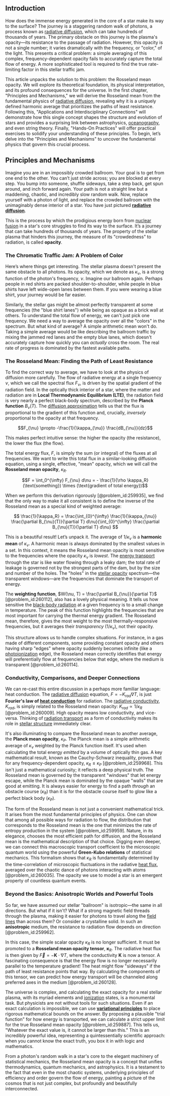 ## Introduction
How does the immense energy generated in the core of a star make its way to the surface? The journey is a staggering random walk of photons, a process known as [radiative diffusion](@article_id:157907), which can take hundreds of thousands of years. The primary obstacle on this journey is the plasma's opacity—its resistance to the passage of radiation. However, this opacity is not a single number; it varies dramatically with the frequency, or "color," of the light. This presents a critical problem: a simple averaging of this complex, frequency-dependent opacity fails to accurately capture the total flow of energy. A more sophisticated tool is required to find the true rate-limiting factor in this stellar traffic jam.

This article unpacks the solution to this problem: the Rosseland mean opacity. We will explore its theoretical foundation, its physical interpretation, and its profound consequences for the universe. In the first chapter, "Principles and Mechanisms," we will derive the Rosseland mean from the fundamental physics of [radiative diffusion](@article_id:157907), revealing why it is a uniquely defined harmonic average that prioritizes the paths of least resistance. Following this, "Applications and Interdisciplinary Connections" will demonstrate how this single concept shapes the structure and evolution of stars and provides a surprising link between astrophysics, [oceanography](@article_id:148762), and even string theory. Finally, "Hands-On Practices" will offer practical exercises to solidify your understanding of these principles. To begin, let’s delve into the "Principles and Mechanisms" to uncover the fundamental physics that govern this crucial process.

## Principles and Mechanisms

Imagine you are in an impossibly crowded ballroom. Your goal is to get from one end to the other. You can’t just stride across; you are blocked at every step. You bump into someone, shuffle sideways, take a step back, get spun around, and inch forward again. Your path is not a straight line but a maddening, chaotic, and incredibly slow random walk. Now, replace yourself with a photon of light, and replace the crowded ballroom with the unimaginably dense interior of a star. You have just pictured **[radiative diffusion](@article_id:157907)**.

This is the process by which the prodigious energy born from [nuclear fusion](@article_id:138818) in a star's core struggles to find its way to the surface. It’s a journey that can take hundreds of thousands of years. The property of the stellar plasma that hinders this journey, the measure of its "crowdedness" to radiation, is called **opacity**.

### The Chromatic Traffic Jam: A Problem of Color

Here’s where things get interesting. The stellar plasma doesn't present the same obstacle to all photons. Its opacity, which we denote as $\kappa_{\nu}$, is a strong function of the photon's frequency, $\nu$. Imagine our ballroom again. Perhaps people in red shirts are packed shoulder-to-shoulder, while people in blue shirts have left wide-open lanes between them. If you were wearing a blue shirt, your journey would be far easier.

Similarly, the stellar gas might be almost perfectly transparent at some frequencies (the "blue shirt lanes") while being as opaque as a brick wall at others. To understand the total flow of energy, we can't just pick one frequency. We need a way to average the opacity over all the "colors" in the spectrum. But what kind of average? A simple arithmetic mean won't do. Taking a simple average would be like describing the ballroom traffic by mixing the jammed red lanes and the empty blue lanes,
which doesn't accurately capture how quickly you can *actually* cross the room. The real rate of progress is dominated by the fastest available paths.

### The Rosseland Mean: Finding the Path of Least Resistance

To find the correct way to average, we have to look at the physics of diffusion more carefully. The flow of radiative energy at a single frequency $\nu$, which we call the spectral flux $F_{\nu}$, is driven by the spatial gradient of the radiation field. In the optically thick interior of a star, where the matter and radiation are in **Local Thermodynamic Equilibrium (LTE)**, the radiation field is very nearly a perfect black-body spectrum, described by the **Planck function** $B_{\nu}(T)$. The [diffusion approximation](@article_id:147436) tells us that the flux is proportional to the gradient of this function and, crucially, *inversely* proportional to the opacity at that frequency.

$$F_{\nu} \propto -\frac{1}{\kappa_{\nu}} \frac{dB_{\nu}}{dz}$$

This makes perfect intuitive sense: the higher the opacity (the resistance), the lower the flux (the flow).

The total energy flux, $F$, is simply the sum (or integral) of the fluxes at all frequencies. We want to write this total flux in a similar-looking diffusion equation, using a single, effective, "mean" opacity, which we will call the **Rosseland mean opacity**, $\kappa_R$.

$$F = \int_0^{\infty} F_{\nu} d\nu = - \frac{1}{\rho \kappa_R} (\text{something}) \times (\text{gradient of total energy})$$

When we perform this derivation rigorously [@problem_id:259935], we find that the only way to make it all consistent is to define the inverse of the Rosseland mean as a special kind of weighted average:

$$ \frac{1}{\kappa_R} = \frac{\int_{0}^{\infty} \frac{1}{\kappa_{\nu}} \frac{\partial B_{\nu}(T)}{\partial T} d\nu}{\int_{0}^{\infty} \frac{\partial B_{\nu}(T)}{\partial T} d\nu} $$

This is a beautiful result! Let’s unpack it. The average of $1/\kappa_{\nu}$ is a **harmonic mean** of $\kappa_{\nu}$. A harmonic mean is always dominated by the smallest values in a set. In this context, it means the Rosseland mean opacity is most sensitive to the frequencies where the opacity $\kappa_{\nu}$ is *lowest*. The [energy transport](@article_id:182587) through the star is like water flowing through a leaky dam; the total rate of leakage is governed not by the strongest parts of the dam, but by the size and number of the holes. The "holes" in the [stellar opacity](@article_id:158046) spectrum—the transparent windows—are the frequencies that dominate the transport of energy.

The **weighting function**, $W(\nu, T) = \frac{\partial B_{\nu}}{\partial T}$ [@problem_id:260112], also has a lovely physical meaning. It tells us how sensitive the [black-body radiation](@article_id:136058) at a given frequency is to a small change in temperature. The peak of this function highlights the frequencies that are most important for carrying the thermal energy gradient. The Rosseland mean, therefore, gives the most weight to the most thermally-responsive frequencies, but it averages their *transparency* ($1/\kappa_{\nu}$), not their opacity.

This structure allows us to handle complex situations. For instance, in a gas made of different components, some providing constant opacity and others having sharp "edges" where opacity suddenly becomes infinite (like a [photoionization](@article_id:157376) edge), the Rosseland mean correctly identifies that energy will preferentially flow at frequencies below that edge, where the medium is transparent [@problem_id:260114].

### Conductivity, Comparisons, and Deeper Connections

We can re-cast this entire discussion in a perhaps more familiar language: heat conduction. The [radiative diffusion](@article_id:157907) equation, $F = -K_{rad} \nabla T$, is just **Fourier's law of [heat conduction](@article_id:143015)** for radiation. The [radiative conductivity](@article_id:149978), $K_{rad}$, is simply related to the Rosseland mean opacity: $K_{rad} \propto 1/\kappa_R$ [@problem_id:260009]. High opacity means low conductivity, and vice-versa. Thinking of [radiation transport](@article_id:148760) as a form of conductivity makes its role in [stellar structure](@article_id:135867) immediately clear.

It's also illuminating to compare the Rosseland mean to another average, the **Planck mean opacity**, $\kappa_P$. The Planck mean is a simple arithmetic average of $\kappa_{\nu}$ weighted by the Planck function itself. It's used when calculating the total energy *emitted* by a volume of optically thin gas. A key mathematical result, known as the Cauchy-Schwarz inequality, proves that for any frequency-dependent opacity, $\kappa_R \le \kappa_P$ [@problem_id:259968]. This isn't just a mathematical curiosity; it reflects a deep physical truth. The Rosseland mean is governed by the transparent "windows" that let energy escape, while the Planck mean is dominated by the opaque "walls" that are good at emitting. It is always easier for energy to find a path *through* an obstacle course ($\kappa_R$) than it is for the obstacle course itself to glow like a perfect black body ($\kappa_P$).

The form of the Rosseland mean is not just a convenient mathematical trick. It arises from the most fundamental principles of physics. One can show that among all possible ways for radiation to flow, the distribution that corresponds to the Rosseland mean is the one that minimizes the rate of entropy production in the system [@problem_id:259959]. Nature, in its elegance, chooses the most efficient path for diffusion, and the Rosseland mean is the mathematical description of that choice. Digging even deeper, we can connect this macroscopic transport coefficient to the microscopic quantum world using the powerful **Green-Kubo relations** of statistical mechanics. This formalism shows that $\kappa_R$ is fundamentally determined by the time-correlation of microscopic fluctuations in the radiative [heat flux](@article_id:137977), averaged over the chaotic dance of photons interacting with atoms [@problem_id:260035]. The opacity we use to model a star is an emergent property of countless quantum events.

### Beyond the Basics: Anisotropic Worlds and Powerful Tools

So far, we have assumed our stellar "ballroom" is isotropic—the same in all directions. But what if it isn't? What if a strong magnetic field threads through the plasma, making it easier for photons to travel along the [field lines](@article_id:171732) than across them? Or consider a crystalline solid. In such an **anisotropic** medium, the resistance to radiation flow depends on direction [@problem_id:259962].

In this case, the simple scalar opacity $\kappa_R$ is no longer sufficient. It must be promoted to a **Rosseland mean opacity tensor**, $\boldsymbol{\kappa}_R$. The radiative heat flux is then given by $\vec{F} = - \mathbf{K} \cdot \nabla T$, where the conductivity $\mathbf{K}$ is now a tensor. A fascinating consequence is that the energy flow is no longer necessarily parallel to the temperature gradient! The heat might flow "sideways" if the path of least resistance points that way. By calculating the components of this tensor, we can predict how energy transport will be channeled along preferred axes in the medium [@problem_id:260128].

The universe is complex, and calculating the exact opacity for a real stellar plasma, with its myriad elements and [ionization](@article_id:135821) states, is a monumental task. But physicists are not without tools for such situations. Even if an exact calculation is impossible, we can use **[variational principles](@article_id:197534)** to place rigorous mathematical bounds on the answer. By proposing a plausible "trial function" for how energy is transported, we can calculate a strict upper limit for the true Rosseland mean opacity [@problem_id:259887]. This tells us, "Whatever the exact value is, it cannot be larger than this." This is an incredibly powerful idea, representing a quintessentially scientific approach: when you cannot know the exact truth, you box it in with logic and mathematics.

From a photon's random walk in a star's core to the elegant machinery of statistical mechanics, the Rosseland mean opacity is a concept that unifies thermodynamics, quantum mechanics, and astrophysics. It is a testament to the fact that even in the most chaotic systems, underlying principles of efficiency and order govern the flow of energy, painting a picture of the cosmos that is not just complex, but profoundly and beautifully interconnected.